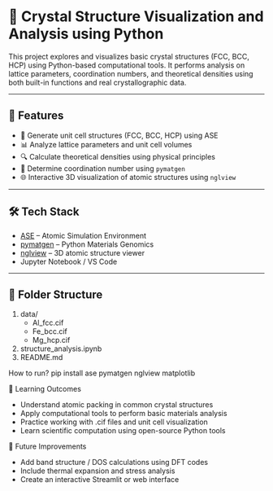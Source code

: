# 🧱 Crystal Structure Visualization and Analysis using Python

This project explores and visualizes basic crystal structures (FCC, BCC, HCP) using Python-based computational tools. It performs analysis on lattice parameters, coordination numbers, and theoretical densities using both built-in functions and real crystallographic data.

---

## 🚀 Features

- 📐 Generate unit cell structures (FCC, BCC, HCP) using ASE
- 📊 Analyze lattice parameters and unit cell volumes
- 🔍 Calculate theoretical densities using physical principles
- 🧪 Determine coordination number using `pymatgen`
- 🌐 Interactive 3D visualization of atomic structures using `nglview`

---

## 🛠️ Tech Stack

- [ASE](https://wiki.fysik.dtu.dk/ase/) – Atomic Simulation Environment
- [pymatgen](https://pymatgen.org/) – Python Materials Genomics
- [nglview](http://nglviewer.org/nglview/) – 3D atomic structure viewer
- Jupyter Notebook / VS Code

---

## 📂 Folder Structure
1. data/
   - Al_fcc.cif
   - Fe_bcc.cif
   - Mg_hcp.cif
2. structure_analysis.ipynb
3. README.md

How to run?
pip install ase pymatgen nglview matplotlib


📘 Learning Outcomes

- Understand atomic packing in common crystal structures
- Apply computational tools to perform basic materials analysis
- Practice working with .cif files and unit cell visualization
- Learn scientific computation using open-source Python tools

📌 Future Improvements

- Add band structure / DOS calculations using DFT codes
- Include thermal expansion and stress analysis
- Create an interactive Streamlit or web interface
